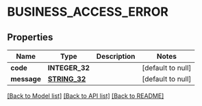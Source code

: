 # BUSINESS_ACCESS_ERROR

## Properties
Name | Type | Description | Notes
------------ | ------------- | ------------- | -------------
**code** | **INTEGER_32** |  | [default to null]
**message** | [**STRING_32**](STRING_32.md) |  | [default to null]

[[Back to Model list]](../README.md#documentation-for-models) [[Back to API list]](../README.md#documentation-for-api-endpoints) [[Back to README]](../README.md)


